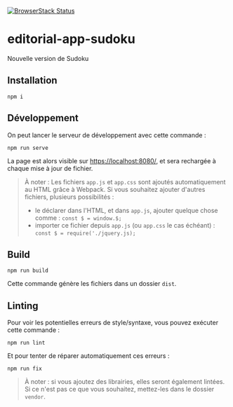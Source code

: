 [![BrowserStack Status](https://automate.browserstack.com/automate/badge.svg?badge_key=zWSuBX4PAYj7tdzcRREF)](https://www.browserstack.com/automate/public-build/zWSuBX4PAYj7tdzcRREF)

# editorial-app-sudoku

Nouvelle version de Sudoku 
## Installation

```
npm i
```

## Développement

On peut lancer le serveur de développement avec cette commande :

```
npm run serve
```

La page est alors visible sur [https://localhost:8080/](https://localhost:8080/), et sera rechargée à chaque mise à jour de fichier.

> À noter : Les fichiers `app.js` et `app.css` sont ajoutés automatiquement au HTML grâce à Webpack. Si vous souhaitez ajouter d'autres fichiers, plusieurs possibilités :
>
> - le déclarer dans l'HTML, et dans `app.js`, ajouter quelque chose comme : `const $ = window.$;`
> - importer ce fichier depuis `app.js` (ou `app.css` le cas échéant) : `const $ = require('./jquery.js);`

## Build

```
npm run build
```

Cette commande génère les fichiers dans un dossier `dist`.

## Linting

Pour voir les potentielles erreurs de style/syntaxe, vous pouvez exécuter cette commande :

```
npm run lint
```

Et pour tenter de réparer automatiquement ces erreurs :

```
npm run fix
```

> À noter : si vous ajoutez des librairies, elles seront également lintées. Si ce n'est pas ce que vous souhaitez, mettez-les dans le dossier `vendor`.
